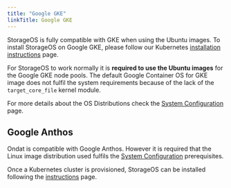 ```yaml
---
title: "Google GKE"
linkTitle: Google GKE
---
```


StorageOS is fully compatible with GKE when using the Ubuntu images. To
install StorageOS on Google GKE, please follow our Kubernetes [installation instructions](/docs/install/kubernetes) page.

For StorageOS to work normally it is __required to use the Ubuntu images__ for
the Google GKE node pools. The default Google Container OS for GKE image does 
not fulfil the system requirements because of the lack of the `target_core_file` 
kernel module.

For more details about the OS Distributions check the [System Configuration](/docs/prerequisites/systemconfiguration) page.

## Google Anthos

Ondat is compatible with Google Anthos. However it is required that the
Linux image distribution used fulfils the [System Configuration](/docs/prerequisites/systemconfiguration) prerequisites.

Once a Kubernetes cluster is provisioned, StorageOS can be installed following
the [instructions](/docs/install/kubernetes) page.

